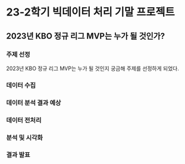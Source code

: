 # 23-2학기 빅데이터 처리 기말 프로젝트

## 2023년 KBO 정규 리그 MVP는 누가 될 것인가?

### 주제 선정

2023년 KBO 정규 리그 MVP는 누가 될 것인지 궁금해 주제를 선정하게 되었다.


### 데이터 수집

### 데이터 분석 결과 예상

### 데이터 전처리

### 분석 및 시각화

### 결과 발표
